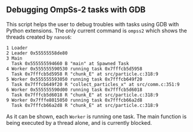 ## Debugging OmpSs-2 tasks with GDB

This script helps the user to debug troubles with tasks using GDB with Python
extensions. The only current command is `ompss2` which shows the threads created
by `nanos6`:

	1 Loader
	2 Leader 0x55555558de80
	3 Main
	  Task 0x555555594660 B "main" at Spawned Task
	4 Worker 0x555555590530 running task 0x7fffcb5d5958
	  Task 0x7fffcb5d5958 R "chunk_E" at src/particle.c:318:9
	5 Worker 0x555555593050 running task 0x7fffcb649f20
	  Task 0x7fffcb649f20 R "collect_particles_x" at src/comm.c:351:9
	6 Worker 0x555555590d00 running task 0x7fffcb5d6018
	  Task 0x7fffcb5d6018 R "chunk_E" at src/particle.c:318:9
	9 Worker 0x7fffe8015050 running task 0x7fffcb66a2d8
	  Task 0x7fffcb66a2d8 R "chunk_E" at src/particle.c:318:9

As it can be shown, each `Worker` is running one task. The main function is
being executed by a thread alone, and is currently blocked.
